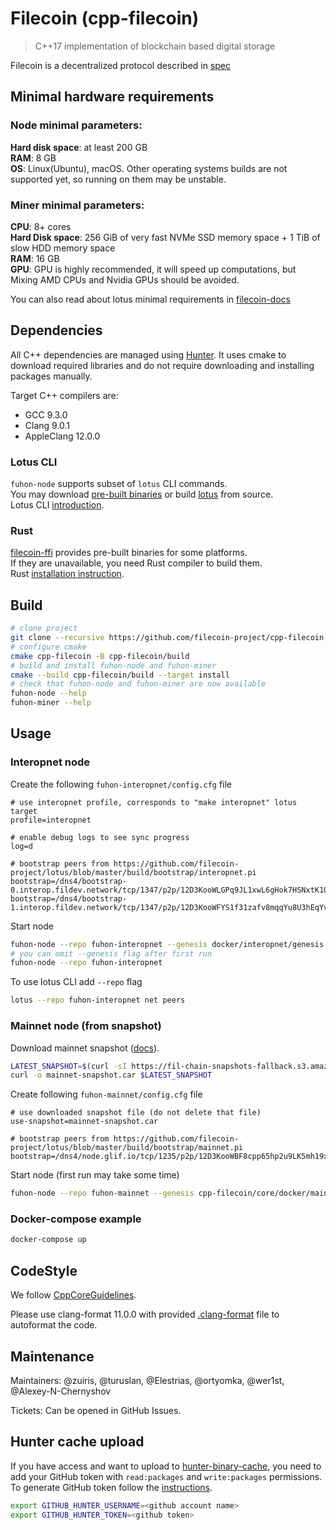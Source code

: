 # Filecoin (cpp-filecoin)

> C++17 implementation of blockchain based digital storage

Filecoin is a decentralized protocol described in [spec](https://filecoin-project.github.io/specs/)

## Minimal hardware requirements
### Node minimal parameters:
**Hard disk space**: at least 200 GB  
**RAM**: 8 GB  
**OS**: Linux(Ubuntu), macOS. Other operating systems builds are not supported yet, so running on them may be unstable.  
### Miner minimal parameters:
**CPU**: 8+ cores  
**Hard Disk space**: 256 GiB of very fast NVMe SSD memory space + 1 TiB of slow HDD memory space  
**RAM**: 16 GB  
**GPU**: GPU is highly recommended, it will speed up computations, but Mixing AMD CPUs and Nvidia GPUs should be avoided.

You can also read about lotus minimal requirements in [filecoin-docs](https://docs.filecoin.io/mine/hardware-requirements/#specific-operation-requirements "Minimal requirements filecoin-specific-configuration")
## Dependencies

All C++ dependencies are managed using [Hunter](https://github.com/cpp-pm/hunter).
It uses cmake to download required libraries and do not require downloading and installing packages manually.

Target C++ compilers are:
* GCC 9.3.0
* Clang 9.0.1
* AppleClang 12.0.0

### Lotus CLI
`fuhon-node` supports subset of `lotus` CLI commands.  
You may download [pre-built binaries](https://github.com/filecoin-project/lotus/releases) or build [lotus](https://github.com/filecoin-project/lotus) from source.  
Lotus CLI [introduction](https://docs.filecoin.io/get-started/lotus/installation/#interact-with-the-daemon).

### Rust
[filecoin-ffi](https://github.com/filecoin-project/filecoin-ffi) provides pre-built binaries for some platforms.  
If they are unavailable, you need Rust compiler to build them.  
Rust [installation instruction](https://www.rust-lang.org/tools/install).

## Build
```sh
# clone project
git clone --recursive https://github.com/filecoin-project/cpp-filecoin
# configure cmake
cmake cpp-filecoin -B cpp-filecoin/build
# build and install fuhon-node and fuhon-miner
cmake --build cpp-filecoin/build --target install
# check that fuhon-node and fuhon-miner are now available
fuhon-node --help
fuhon-miner --help
```

## Usage

### Interopnet node

Create the following `fuhon-interopnet/config.cfg` file
```properties
# use interopnet profile, corresponds to "make interopnet" lotus target
profile=interopnet

# enable debug logs to see sync progress
log=d

# bootstrap peers from https://github.com/filecoin-project/lotus/blob/master/build/bootstrap/interopnet.pi
bootstrap=/dns4/bootstrap-0.interop.fildev.network/tcp/1347/p2p/12D3KooWLGPq9JL1xwL6gHok7HSNxtK1Q5kyfg4Hk69ifRPghn4i
bootstrap=/dns4/bootstrap-1.interop.fildev.network/tcp/1347/p2p/12D3KooWFYS1f31zafv8mqqYu8U3hEqYvaZ6avWzYU3BmZdpyH3h
```

Start node
```sh
fuhon-node --repo fuhon-interopnet --genesis docker/interopnet/genesis.car
# you can omit --genesis flag after first run
fuhon-node --repo fuhon-interopnet
```

To use lotus CLI add `--repo` flag
```sh
lotus --repo fuhon-interopnet net peers
```

### Mainnet node (from snapshot)

Download mainnet snapshot ([docs](https://docs.filecoin.io/get-started/lotus/chain)).
```sh
LATEST_SNAPSHOT=$(curl -sI https://fil-chain-snapshots-fallback.s3.amazonaws.com/mainnet/minimal_finality_stateroots_latest.car | perl -ne '/x-amz-website-redirect-location:\s(.+\.car)/ && print $1')
curl -o mainnet-snapshot.car $LATEST_SNAPSHOT
```

Create following `fuhon-mainnet/config.cfg` file
```properties
# use downloaded snapshot file (do not delete that file)
use-snapshot=mainnet-snapshot.car

# bootstrap peers from https://github.com/filecoin-project/lotus/blob/master/build/bootstrap/mainnet.pi
bootstrap=/dns4/node.glif.io/tcp/1235/p2p/12D3KooWBF8cpp65hp2u9LK5mh19x67ftAam84z9LsfaquTDSBpt
```

Start node (first run may take some time)
```sh
fuhon-node --repo fuhon-mainnet --genesis cpp-filecoin/core/docker/mainnet/genesis.car
```

### Docker-compose example

```sh
docker-compose up
```

## CodeStyle

We follow [CppCoreGuidelines](https://github.com/isocpp/CppCoreGuidelines).

Please use clang-format 11.0.0 with provided [.clang-format](.clang-format) file to autoformat the code.

## Maintenance

Maintainers: @zuiris, @turuslan, @Elestrias, @ortyomka, @wer1st, @Alexey-N-Chernyshov

Tickets: Can be opened in GitHub Issues.

## Hunter cache upload

If you have access and want to upload to [hunter-binary-cache](https://github.com/soramitsu/hunter-binary-cache), you need to add your GitHub token with `read:packages` and `write:packages` permissions.  
To generate GitHub token follow the [instructions](https://help.github.com/en/github/authenticating-to-github/creating-a-personal-access-token-for-the-command-line).
```sh
export GITHUB_HUNTER_USERNAME=<github account name>
export GITHUB_HUNTER_TOKEN=<github token>
```
